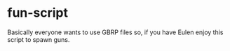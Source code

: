 # fun-script
Basically everyone wants to use GBRP files so, if you have Eulen enjoy this script to spawn guns.
